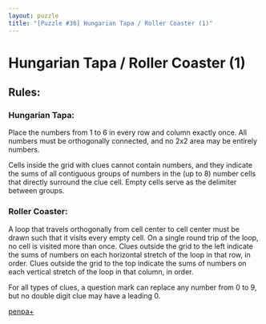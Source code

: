 ```yaml
---
layout: puzzle
title: "[Puzzle #36] Hungarian Tapa / Roller Coaster (1)"
---
```


# Hungarian Tapa / Roller Coaster (1)

## Rules:

### Hungarian Tapa:

Place the numbers from 1 to 6 in every row and column exactly once. All numbers must be orthogonally connected, and no 2x2 area may be entirely numbers.

Cells inside the grid with clues cannot contain numbers, and they indicate the sums of all contiguous groups of numbers in the (up to 8) number cells that directly surround the clue cell. Empty cells serve as the delimiter between groups.

### Roller Coaster:

A loop that travels orthogonally from cell center to cell center must be drawn such that it visits every empty cell. On a single round trip of the loop, no cell is visited more than once. Clues outside the grid to the left indicate the sums of numbers on each horizontal stretch of the loop in that row, in order. Clues outside the grid to the top indicate the sums of numbers on each vertical stretch of the loop in that column, in order.

For all types of clues, a question mark can replace any number from 0 to 9, but no double digit clue may have a leading 0.

[penpa+](https://tinyurl.com/29ca8cdk)
